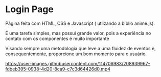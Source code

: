 <h1>Login Page </h1>
<p>Página feita com HTML, CSS e Javascript ( utlizando a biblio anime.js).</p>
<p>É uma tarefa simples, mas possui grande valor, pois a experiência no contato com os componentes é muito importante</p>
<p>Visando sempre uma metodologia que leve a uma fluidez de eventos e, consequentemente, proporcione um bom momento para o usuário.






https://user-images.githubusercontent.com/114706983/208939967-fdbeb395-0938-4d20-8ca9-c7c3d64426d0.mp4

